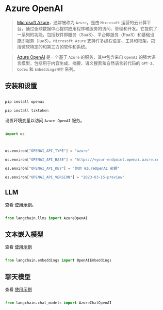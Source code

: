 # Azure OpenAI



>[Microsoft Azure](https://en.wikipedia.org/wiki/Microsoft_Azure)，通常被称为 `Azure`，是由 `Microsoft` 运营的云计算平台，通过全球数据中心提供应用程序和服务的访问、管理和开发。它提供了一系列的功能，包括软件即服务（SaaS）、平台即服务（PaaS）和基础设施即服务（IaaS）。`Microsoft Azure` 支持许多编程语言、工具和框架，包括微软特定的和第三方的软件和系统。





>[Azure OpenAI](https://learn.microsoft.com/en-us/azure/cognitive-services/openai/) 是一个基于 `Azure` 的服务，其中包含来自 `OpenAI` 的强大语言模型，包括用于内容生成、摘要、语义搜索和自然语言转代码的 `GPT-3`、`Codex` 和 `Embeddings模型` 系列。





## 安装和设置



```bash

pip install openai

pip install tiktoken

```





设置环境变量以访问 `Azure OpenAI` 服务。



```python

import os



os.environ["OPENAI_API_TYPE"] = "azure"

os.environ["OPENAI_API_BASE"] = "https://<your-endpoint.openai.azure.com/"

os.environ["OPENAI_API_KEY"] = "你的 AzureOpenAI 密钥"

os.environ["OPENAI_API_VERSION"] = "2023-03-15-preview"

```



## LLM



查看 [使用示例](../modules/models/llms/integrations/azure_openai_example.ipynb)。



```python

from langchain.llms import AzureOpenAI

```



## 文本嵌入模型



查看 [使用示例](../modules/models/text_embedding/examples/azureopenai.ipynb)



```python

from langchain.embeddings import OpenAIEmbeddings

```



## 聊天模型



查看 [使用示例](../modules/models/chat/integrations/azure_chat_openai.ipynb)



```python

from langchain.chat_models import AzureChatOpenAI

```

